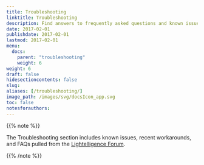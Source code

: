 ```yaml
---
title: Troubleshooting 
linktitle: Troubleshooting
description: Find answers to frequently asked questions and known issues.
date: 2017-02-01
publishdate: 2017-02-01
lastmod: 2017-02-01
menu:
  docs:
    parent: "troubleshooting"
    weight: 6
weight: 6	
draft: false
hidesectioncontents: false
slug:
aliases: [/troubleshooting/]
image_path: /images/svg/docsIcon_app.svg
toc: false
notesforauthors:
---
```


{{% note %}}

The Troubleshooting section includes known issues, recent workarounds, and FAQs pulled from the [Lightelligence Forum][forum].

[forum]: https://lightelligence.io/

{{% /note %}}